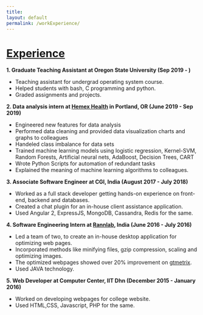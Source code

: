 ```yaml
---
title:
layout: default
permalink: /workExperience/
---
```

# <u>Experience</u>

**1. Graduate Teaching Assistant at Oregon State University (Sep 2019 - )**<br/>

  * Teaching assistant for undergrad operating system course.
  * Helped students with bash, C programming and python.   
  * Graded assignments and projects.   

**2. Data analysis intern at [Hemex Health](http://hemexhealth.com/) in Portland, OR (June 2019 - Sep 2019)**<br/>
  * Engineered new features for data analysis    
  * Performed data cleaning and provided data visualization charts and graphs to colleagues   
  * Handeled class imbalance for data sets    
  * Trained machine learning models using logistic regression, Kernel-SVM, Random Forests, Artificial neural nets, AdaBoost, Decision Trees, CART    
  * Wrote Python Scripts for automation of redundant tasks    
  * Explained the meaning of machine learning algorithms to colleagues.
      
**3. Associate Software Engineer at CGI, India (August 2017 - July 2018)**<br/>
  * Worked as a full stack developer getting hands-on experience on front-end, backend and databases.      
  * Created a chat plugin for an in-house client assistance application.
  * Used Angular 2, ExpressJS, MongoDB, Cassandra, Redis for the same.
      
**4. Software Engineering Intern at [Rannlab](www.rannlab.com), India (June 2016 - July 2016)**<br/>

  * Led a team of two, to create an in-house desktop application for optimizing web pages.   
  * Incorporated methods like minifying files, gzip compression, scaling and optimizing images.   
  * The optimized webpages showed over 20% improvement on [gtmetrix](https://gtmetrix.com/).    
  * Used JAVA technology.     
    
**5. Web Developer at Computer Center, IIT Dhn (December 2015 - January 2016)**    

  * Worked on developing webpages for college website.   
  * Used HTML,CSS, Javascript, PHP for the same.   